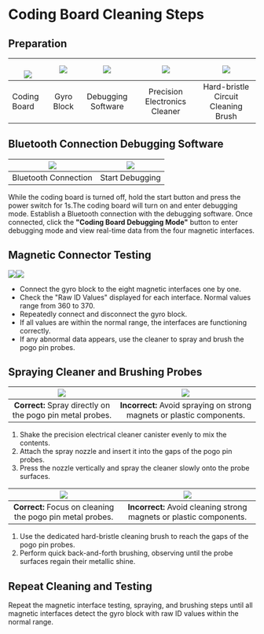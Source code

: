 # Coding Board Cleaning Steps
## Preparation  
| <br/>![](https://cdn.nlark.com/yuque/0/2024/png/51021531/1732877008295-ed4ca132-f899-4051-a697-97ca5f055bb1.png) | ![](https://cdn.nlark.com/yuque/0/2024/png/50993910/1732780861714-f09164ea-3bbd-4b26-af58-12bcf1f2b381.png?x-oss-process=image%2Fformat%2Cwebp%2Fresize%2Cw_170%2Climit_0) | ![](https://cdn.nlark.com/yuque/0/2024/png/51021531/1732953263845-c0c209cc-268f-428e-bd63-50f3e85af58d.png) | ![](https://cdn.nlark.com/yuque/0/2024/png/51021531/1732945941233-e024af15-8f4b-41e1-9d77-e840cb60a0c3.png) | ![](https://cdn.nlark.com/yuque/0/2024/png/51021531/1732952296839-f5748466-f76e-46fa-8ba5-b07433a8a253.png) |
| --- | :---: | :---: | :---: | :---: |
|  Coding Board   |  Gyro Block   |  Debugging Software   |  Precision Electronics Cleaner   |  Hard-bristle Circuit Cleaning Brush   |


## Bluetooth Connection Debugging Software
| ![](https://cdn.nlark.com/yuque/0/2024/jpeg/51021531/1732946661273-bedb31d7-1de8-41e0-b597-4dc9a56fd4d6.jpeg) | ![](https://cdn.nlark.com/yuque/0/2024/jpeg/51021531/1732946691995-5e60d5d8-af49-4b59-9ca5-1646d0defa4b.jpeg) |
| :---: | :---: |
| Bluetooth Connection | Start Debugging |


While the coding board is turned off, hold the start button and press the power switch for 1s.The coding board will turn on and enter debugging mode. Establish a Bluetooth connection with the debugging software. Once connected, click the **"Coding Board Debugging Mode"** button to enter debugging mode and view real-time data from the four magnetic interfaces.

## Magnetic Connector Testing 
![](https://cdn.nlark.com/yuque/0/2024/gif/51021531/1732948077659-6a91053a-f7a1-49bb-a038-42d7906a7a9b.gif)![](https://cdn.nlark.com/yuque/0/2024/gif/51021531/1732948063370-1045491d-7a11-488d-82e6-d10df9ca5ab2.gif)

+ Connect the gyro block to the eight magnetic interfaces one by one.
+ Check the "Raw ID Values" displayed for each interface. Normal values range from 360 to 370.
+ Repeatedly connect and disconnect the gyro block.
+ If all values are within the normal range, the interfaces are functioning correctly.
+ If any abnormal data appears, use the cleaner to spray and brush the pogo pin probes.

## Spraying Cleaner and Brushing Probes  
| ![](https://cdn.nlark.com/yuque/0/2024/gif/51021531/1732951684943-cd82ed76-ca55-4d83-b51c-f6518803ce78.gif) | ![](https://cdn.nlark.com/yuque/0/2024/gif/51021531/1732951699143-ab3c1ba1-0e9b-44a9-9d7d-f9520477ba0d.gif) |
| :---: | :---: |
| **Correct:** Spray directly on the pogo pin metal probes.   | **Incorrect:** Avoid spraying on strong magnets or plastic components.  |


1. Shake the precision electrical cleaner canister evenly to mix the contents.
2. Attach the spray nozzle and insert it into the gaps of the pogo pin probes.
3. Press the nozzle vertically and spray the cleaner slowly onto the probe surfaces.

| ![](https://cdn.nlark.com/yuque/0/2024/gif/51021531/1732951683893-34ede643-bfcf-4945-9349-fb3123c1a093.gif) | ![](https://cdn.nlark.com/yuque/0/2024/gif/51021531/1732951709360-d24161f4-2bf1-4feb-8138-3e0709954d4b.gif) |
| :---: | :---: |
| **Correct:** Focus on cleaning the pogo pin metal probes.   | **Incorrect:** Avoid cleaning strong magnets or plastic components.   |


1. Use the dedicated hard-bristle cleaning brush to reach the gaps of the pogo pin probes.
2. Perform quick back-and-forth brushing, observing until the probe surfaces regain their metallic shine.

## Repeat Cleaning and Testing 
Repeat the magnetic interface testing, spraying, and brushing steps until all magnetic interfaces detect the gyro block with raw ID values within the normal range.  

